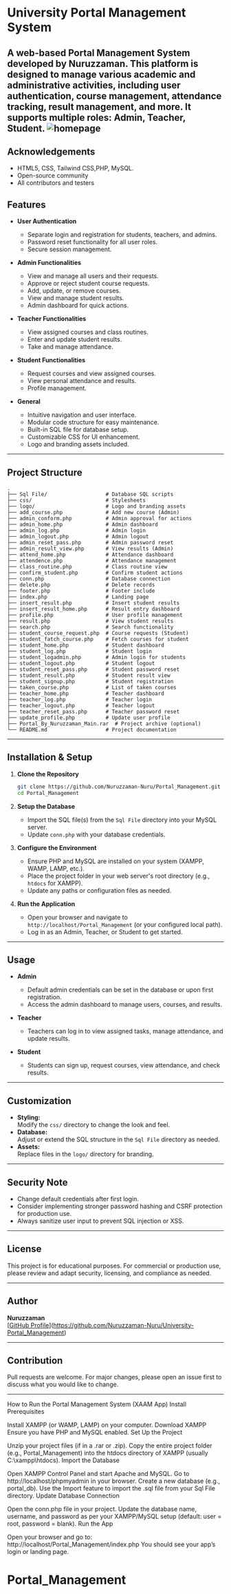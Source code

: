 # University Portal Management System

A web-based Portal Management System developed by Nuruzzaman. This platform is designed to manage various academic and administrative activities, including user authentication, course management, attendance tracking, result management, and more. It supports multiple roles: Admin, Teacher, Student.
![homepage](portal2.jpg)
---
## Acknowledgements

- HTML5, CSS, Tailwind CSS,PHP, MySQL.
- Open-source community
- All contributors and testers
## Features

- **User Authentication**
  - Separate login and registration for students, teachers, and admins.
  - Password reset functionality for all user roles.
  - Secure session management.

- **Admin Functionalities**
  - View and manage all users and their requests.
  - Approve or reject student course requests.
  - Add, update, or remove courses.
  - View and manage student results.
  - Admin dashboard for quick actions.

- **Teacher Functionalities**
  - View assigned courses and class routines.
  - Enter and update student results.
  - Take and manage attendance.

- **Student Functionalities**
  - Request courses and view assigned courses.
  - View personal attendance and results.
  - Profile management.

- **General**
  - Intuitive navigation and user interface.
  - Modular code structure for easy maintenance.
  - Built-in SQL file for database setup.
  - Customizable CSS for UI enhancement.
  - Logo and branding assets included.

---

## Project Structure

```
.
├── Sql File/                   # Database SQL scripts
├── css/                        # Stylesheets
├── logo/                       # Logo and branding assets
├── add_course.php              # Add new course (Admin)
├── admin_conform.php           # Admin approval for actions
├── admin_home.php              # Admin dashboard
├── admin_log.php               # Admin login
├── admin_logout.php            # Admin logout
├── admin_reset_pass.php        # Admin password reset
├── admin_result_view.php       # View results (Admin)
├── attend_home.php             # Attendance dashboard
├── attendence.php              # Attendance management
├── class_routine.php           # Class routine view
├── confirm_student.php         # Confirm student actions
├── conn.php                    # Database connection
├── delete.php                  # Delete records
├── footer.php                  # Footer include
├── index.php                   # Landing page
├── insert_result.php           # Insert student results
├── insert_result_home.php      # Result entry dashboard
├── profile.php                 # User profile management
├── result.php                  # View student results
├── search.php                  # Search functionality
├── student_course_request.php  # Course requests (Student)
├── student_fatch_course.php    # Fetch courses for student
├── student_home.php            # Student dashboard
├── student_log.php             # Student login
├── student_logadmin.php        # Admin login for students
├── student_logout.php          # Student logout
├── student_reset_pass.php      # Student password reset
├── student_result.php          # Student result view
├── student_signup.php          # Student registration
├── taken_course.php            # List of taken courses
├── teacher_home.php            # Teacher dashboard
├── teacher_log.php             # Teacher login
├── teacher_logout.php          # Teacher logout
├── teacher_reset_pass.php      # Teacher password reset
├── update_profile.php          # Update user profile
├── Portal_By_Nuruzzaman_Main.rar  # Project archive (optional)
└── README.md                   # Project documentation
```

---

## Installation & Setup

1. **Clone the Repository**
    ```bash
    git clone https://github.com/Nuruzzaman-Nuru/Portal_Management.git
    cd Portal_Management
    ```

2. **Setup the Database**
    - Import the SQL file(s) from the `Sql File` directory into your MySQL server.
    - Update `conn.php` with your database credentials.

3. **Configure the Environment**
    - Ensure PHP and MySQL are installed on your system (XAMPP, WAMP, LAMP, etc.).
    - Place the project folder in your web server's root directory (e.g., `htdocs` for XAMPP).
    - Update any paths or configuration files as needed.

4. **Run the Application**
    - Open your browser and navigate to `http://localhost/Portal_Management` (or your configured local path).
    - Log in as an Admin, Teacher, or Student to get started.

---

## Usage

- **Admin**
  - Default admin credentials can be set in the database or upon first registration.
  - Access the admin dashboard to manage users, courses, and results.

- **Teacher**
  - Teachers can log in to view assigned tasks, manage attendance, and update results.

- **Student**
  - Students can sign up, request courses, view attendance, and check results.

---

## Customization

- **Styling:**  
  Modify the `css/` directory to change the look and feel.
- **Database:**  
  Adjust or extend the SQL structure in the `Sql File` directory as needed.
- **Assets:**  
  Replace files in the `logo/` directory for branding.

---

## Security Note

- Change default credentials after first login.
- Consider implementing stronger password hashing and CSRF protection for production use.
- Always sanitize user input to prevent SQL injection or XSS.

---

## License

This project is for educational purposes. For commercial or production use, please review and adapt security, licensing, and compliance as needed.

---

## Author

**Nuruzzaman**  
[[GitHub Profile](https://github.com/Nuruzzaman-Nuru)](https://github.com/Nuruzzaman-Nuru/University-Portal_Management)

---

## Contribution

Pull requests are welcome. For major changes, please open an issue first to discuss what you would like to change.

---






How to Run the Portal Management System (XAAM App)
Install Prerequisites

Install XAMPP (or WAMP, LAMP) on your computer.
Download XAMPP
Ensure you have PHP and MySQL enabled.
Set Up the Project

Unzip your project files (if in a .rar or .zip).
Copy the entire project folder (e.g., Portal_Management) into the htdocs directory of XAMPP (usually C:\xampp\htdocs).
Import the Database

Open XAMPP Control Panel and start Apache and MySQL.
Go to http://localhost/phpmyadmin in your browser.
Create a new database (e.g., portal_db).
Use the Import feature to import the .sql file from your Sql File directory.
Update Database Connection

Open the conn.php file in your project.
Update the database name, username, and password as per your XAMPP/MySQL setup (default: user = root, password = blank).
Run the App

Open your browser and go to:
http://localhost/Portal_Management/index.php
You should see your app’s login or landing page.
# Portal_Management
